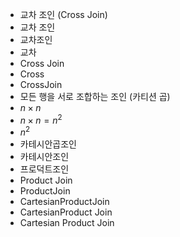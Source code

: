 - 교차 조인 (Cross Join)
- 교차 조인
- 교차조인
- 교차
- Cross Join
- Cross
- CrossJoin
- 모든 행을 서로 조합하는 조인 (카티션 곱)
- $n \times n$
- $n \times n=n^2$
- $n^2$
- 카테시안곱조인
- 카테시안조인
- 프로덕트조인
- Product Join
- ProductJoin
- CartesianProductJoin
- CartesianProduct Join
- Cartesian Product Join
